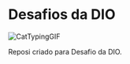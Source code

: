 # Desafios da DIO
![CatTypingGIF](https://user-images.githubusercontent.com/113950715/234727381-51fe8bc4-8ced-4fdf-8fdc-67a2478adf21.gif)

Reposi criado para Desafio da DIO.

